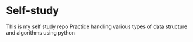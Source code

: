 # Self-study
This is my self study repo
Practice handling various types of data structure and algorithms using python
